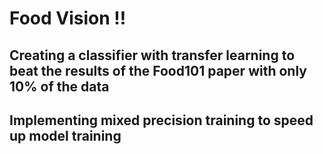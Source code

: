 # Food Vision !!

## Creating a classifier with transfer learning to beat the results of the Food101 paper with only 10% of the data

## Implementing mixed precision training to speed up model training
